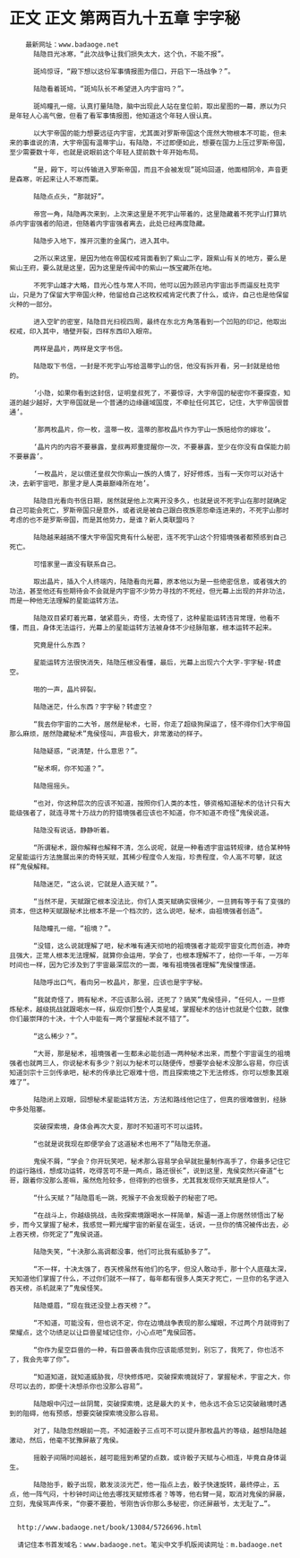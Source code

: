 # 正文 正文 第两百九十五章 宇字秘
        最新网址：www.badaoge.net
          陆隐目光冰寒，“此次战争让我们损失太大，这个仇，不能不报”。
      
          斑鸠惊讶，“殿下想以这份军事情报图为借口，开启下一场战争？”。
      
          陆隐看着斑鸠，“斑鸠队长不希望进入内宇宙吗？”。
      
          斑鸠瞳孔一缩，认真打量陆隐，脑中出现此人站在皇位前，取出星图的一幕，原以为只是年轻人心高气傲，但看了看军事情报图，他知道这个年轻人很认真。
      
          以大宇帝国的能力想要远征内宇宙，尤其面对罗斯帝国这个庞然大物根本不可能，但未来的事谁说的清，大宇帝国有温蒂宇山，有陆隐，不过即便如此，想要在国力上压过罗斯帝国，至少需要数十年，也就是说眼前这个年轻人提前数十年开始布局。
      
          “是，殿下，可以传输进入罗斯帝国，而且不会被发现”斑鸠回道，他面相阴冷，声音更是森寒，听起来让人不寒而栗。
      
          陆隐点点头，“那就好”。
      
          帝宫一角，陆隐再次来到，上次来这里是不死宇山带着的，这里隐藏着不死宇山打算坑杀内宇宙强者的陷进，但随着内宇宙强者离去，此处已经再度隐藏。
      
          陆隐步入地下，推开沉重的金属门，进入其中。
      
          之所以来这里，是因为他在帝国权戒背面看到了紫山二字，跟紫山有关的地方，要么是紫山王府，要么就是这里，因为这里是传闻中的紫山一族宝藏所在地。
      
          不死宇山雄才大略，目光心性与常人不同，他可以因为顾忌内宇宙出手而逼反杜克宇山，只是为了保留大宇帝国火种，他留给自己这枚权戒肯定代表了什么，或许，自己也是他保留火种的一部分。
      
          进入空旷的密室，陆隐目光扫视四周，最终在东北方角落看到一个凹陷的印记，他取出权戒，印入其中，墙壁开裂，四样东西印入眼帘。
      
          两样是晶片，两样是文字书信。
      
          陆隐取下书信，一封是不死宇山写给温蒂宇山的信，他没有拆开看，另一封就是给他的。
      
          ‘小隐，如果你看到这封信，证明皇叔死了，不要惊讶，大宇帝国的秘密你不要探查，知道的越少越好，大宇帝国就是一个普通的边缘疆域国度，不牵扯任何其它，记住，大宇帝国很普通’。
      
          ‘那两枚晶片，你一枚，温蒂一枚，温蒂的那枚晶片作为宇山一族赔给你的嫁妆’。
      
          ‘晶片内的内容不要暴露，皇叔再郑重提醒你一次，不要暴露，至少在你没有自保能力前不要暴露’。
      
          ‘一枚晶片，足以偿还皇叔欠你紫山一族的人情了，好好修炼，当有一天你可以对话十决，去新宇宙吧，那里才是人类最巅峰所在地’。
      
          陆隐目光看向书信日期，居然就是他上次离开没多久，也就是说不死宇山在那时就确定自己可能会死亡，罗斯帝国只是意外，或者说是被自己跟白夜族恩怨牵连进来的，不死宇山那时考虑的也不是罗斯帝国，而是其他势力，是谁？新人类联盟吗？
      
          陆隐越来越搞不懂大宇帝国究竟有什么秘密，连不死宇山这个狩猎境强者都预感到自己死亡。
      
          可惜家里一直没有联系自己。
      
          取出晶片，插入个人终端内，陆隐看向光幕，原本他以为是一些绝密信息，或者强大的功法，甚至他还有些期待会不会就是内宇宙不少势力寻找的不死经，但光幕上出现的并非功法，而是一种他无法理解的星能运转方法。
      
          陆隐双目紧盯着光幕，皱紧眉头，奇怪，太奇怪了，这种星能运转违背常理，他看不懂，而且，身体无法运行，光幕上的星能运转方法被身体不少经脉阻塞，根本运转不起来。
      
          究竟是什么东西？
      
          星能运转方法很快消失，陆隐压根没看懂，最后，光幕上出现六个大字-宇字秘·转虚空。
      
          啪的一声，晶片碎裂。
      
          陆隐迷茫，什么东西？宇字秘？转虚空？
      
          “我去你宇宙的二大爷，居然是秘术，七哥，你走了超级狗屎运了，怪不得你们大宇帝国那么麻烦，居然隐藏秘术”鬼侯怪叫，声音极大，非常激动的样子。
      
          陆隐疑惑，“说清楚，什么意思？”。
      
          “秘术啊，你不知道？”。
      
          陆隐摇摇头。
      
          “也对，你这种层次的应该不知道，按照你们人类的本性，够资格知道秘术的估计只有大能级强者了，就连寻常十万战力的狩猎境强者应该也不知道，你不知道不奇怪”鬼侯说道。
      
          陆隐没有说话，静静听着。
      
          “所谓秘术，跟你解释也解释不清，怎么说呢，就是一种看透宇宙运转规律，结合某种特定星能运行方法施展出来的奇特天赋，其稀少程度令人发指，珍贵程度，令人高不可攀，就这样”鬼侯解释。
      
          陆隐迷茫，“这么说，它就是人造天赋？”。
      
          “当然不是，天赋跟它根本没法比，你们人类天赋确实很稀少，一旦拥有等于有了变强的资本，但这种天赋跟秘术比根本不是一个档次的，这么说吧，秘术，由祖境强者创造”。
      
          陆隐瞳孔一缩，“祖境？”。
      
          “没错，这么说就理解了吧，秘术唯有通天彻地的祖境强者才能观宇宙变化而创造，神奇且强大，正常人根本无法理解，就算你会运用，学会了，也根本理解不了，给你一千年，一万年时间也一样，因为它涉及到了宇宙最深层次的一面，唯有祖境强者理解”鬼侯憧憬道。
      
          陆隐呼出口气，看向另一枚晶片，那里，应该也是宇字秘。
      
          “我就奇怪了，拥有秘术，不应该那么弱，还死了？搞笑”鬼侯怪异，“任何人，一旦修炼秘术，越级挑战就跟喝水一样，纵观你们整个人类星域，掌握秘术的估计也就是个位数，就像你们最崇拜的十决，十个人中能有一两个掌握秘术就不错了”。
      
          “这么稀少？”。
      
          “大哥，那是秘术，祖境强者一生都未必能创造一两种秘术出来，而整个宇宙诞生的祖境强者也就两三人，你说秘术有多少？别以为秘术可以随便传，想要学会秘术没那么容易，你应该知道剑宗十三剑传承吧，秘术的传承比它艰难十倍，而且探索境之下无法修炼，你可以想象其艰难了”。
      
          陆隐闭上双眼，回想秘术星能运转方法，方法和路线他记住了，但真的很难做到，经脉中多处阻塞。
      
          突破探索境，身体会再次大变，那时不知道可不可以运转。
      
          “也就是说我现在即便学会了这道秘术也用不了”陆隐无奈道。
      
          鬼侯不屑，“学会？你开玩笑吧，秘术那么容易学会早就批量制作高手了，你最多记住它的运行路线，想成功运转，吃得苦可不是一两点，路还很长”，说到这里，鬼侯突然兴奋道“七哥，跟着你没那么差嘛，虽然危险较多，但得到的也很多，尤其我发现你天赋真是惊人”。
      
          “什么天赋？”陆隐眉毛一跳，死猴子不会发现骰子的秘密了吧。
      
          “在战斗上，你越级挑战，击败探索境跟喝水一样简单，解语一道上你居然领悟出了秘步，而今又掌握了秘术，我感觉一颗光耀宇宙的新星在诞生，话说，一旦你的情况被传出去，必上吞天榜，你死定了”鬼侯说道。
      
          陆隐失笑，“十决那么高调都没事，他们可比我有威胁多了”。
      
          “不一样，十决太强了，吞天榜虽然有他们的名字，但没人敢动手，那十个人底蕴太深，天知道他们掌握了什么，不过你们就不一样了，每年都有很多人类天才死亡，一旦你的名字进入吞天榜，杀机就来了”鬼侯怪笑。
      
          陆隐蹙眉，“现在我还没登上吞天榜？”。
      
          “不知道，可能没有，但也说不定，你在边境战争表现的那么耀眼，不过两个月就得到了荣耀点，这个功绩足以让巨兽星域记住你，小心点吧”鬼侯回答。
      
          “你作为星空巨兽的一种，有巨兽袭击我你应该能感觉到，别忘了，我死了，你也活不了，我会先宰了你”。
      
          “知道知道，就知道威胁我，尽快修炼吧，突破探索境就好了，掌握秘术，宇宙之大，你尽可以去的，即便十决想杀你也没那么容易”。
      
          陆隐眼中闪过一丝阴鹜，突破探索境，这是最大的关卡，他永远不会忘记突破融境时遇到的阻碍，他有预感，想要突破探索境没那么容易。
      
          对了，陆隐忽然眼前一亮，不知道骰子三点可不可以提升那枚晶片的等级，越想陆隐越激动，然后，他毫不犹豫屏蔽了鬼侯。
      
          摇骰子间隔时间越长，越可能摇到希望的点数，或许骰子天赋与心相连，毕竟自身体诞生。
      
          陆隐抬手，骰子出现，散发淡淡光芒，他一指点上去，骰子快速旋转，最终停止，五点，他一阵气闷，十秒钟时间让他去哪找天赋修炼者？等等，他右臂一晃，取消对鬼侯的屏蔽，立刻，鬼侯骂声传来，“你要不要脸，爷刚告诉你那么多秘密，你还屏蔽爷，太无耻了…”。
      
      
      http://www.badaoge.net/book/13084/5726696.html
      
      请记住本书首发域名：www.badaoge.net。笔尖中文手机版阅读网址：m.badaoge.net